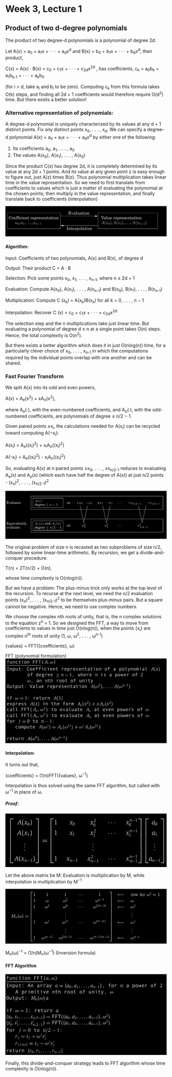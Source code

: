 # Week 3, Lecture 1

## Product of two d-degree polynomials

The product of two degree-d polynomials is a polynomial of degree 2d.

Let A(x) = a<sub>0</sub> + a<sub>1</sub>x + · · · + a<sub>d</sub>x<sup>d</sup> and B(x) = b<sub>0</sub> + b<sub>1</sub>x + · · · + b<sub>d</sub>x<sup>d</sup>,
their product,

 C(x) = A(x) · B(x) = c<sub>0</sub> + c<sub>1</sub>x + · · · + c<sub>2d</sub>x<sup>2d</sup> ,
 has coefficients,
  c<sub>k</sub> = a<sub>0</sub>b<sub>k</sub> + a<sub>1</sub>b<sub>k-1</sub> + · · · + a<sub>k</sub>b<sub>0</sub> 

(for i > d, take a<sub>i</sub> and b<sub>i</sub> to be zero). Computing c<sub>k</sub> from this formula takes O(k) steps, and finding all 2d + 1 coefficients would therefore require O(d<sup>2</sup>) time.
But there exists a better solution!

### Alternative representation of polynomials:

A degree-d polynomial is uniquely characterized by its values at any d + 1 distinct points.
Fix any distinct points x<sub>0</sub>, . . . , x<sub>d</sub>. We can specify a degree-d polynomial A(x) = a<sub>0</sub> + a<sub>1</sub>x + · · · + a<sub>d</sub>x<sup>d</sup> by either one of the following:

1. Its coefficients a<sub>0</sub>, a<sub>1</sub>, . . . , a<sub>0</sub>
2. The values A(x<sub>0</sub>), A(x<sub>1</sub>), . . . , A(x<sub>0</sub>)

Since the product C(x) has degree 2d, it is completely determined by its value at any 2d + 1 points. And its value at any given point z is easy enough to figure out, just A(z) times B(z). Thus polynomial multiplication takes linear time in the value representation.
So we need to first translate from coefficients to values which is just a matter of evaluating the polynomial at the chosen points; then multiply in the value representation, and finally translate back to coefficients (interpolation)

![polynomial_representation](polynomial_representation.png)

#### Algorithm:
Input: Coefficients of two polynomials, A(x) and B(x), of degree d

Output: Their product C = A · B

Selection:
Pick some points x<sub>0</sub>, x<sub>1</sub>, . . . , x<sub>n-1</sub>, where n ≥ 2d + 1

Evaluation:
Compute A(x<sub>0</sub>), A(x<sub>1</sub>), . . . , A(x<sub>n-1</sub>) and B(x<sub>0</sub>), B(x<sub>1</sub>), . . . , B(x<sub>n-1</sub>)

Multiplication:
Compute C (x<sub>k</sub>) = A(x<sub>k</sub>)B(x<sub>k</sub>) for all k = 0, . . . , n − 1

Interpolation:
Recover C (x) = c<sub>0</sub> + c<sub>1</sub>x + · · · + c<sub>2d</sub>x<sup>2d</sup>


The selection step and the n multiplications take just linear time. But evaluating a
polynomial of degree d ≤ n at a single point takes O(n) steps. Hence, the total complexity is O(n<sup>2</sup>).

But there exists a better algorithm which does it in just O(nlog(n)) time, for a particularly clever choice of x<sub>0</sub>, . . . , x<sub>n-1</sub> in which the computations required by the individual points overlap with one another and can be shared.

### Fast Fourier Transform

We split A(x) into its odd and even powers,

A(x) = A<sub>e</sub>(x<sup>2</sup>) + xA<sub>o</sub>(x<sup>2</sup>),

where A<sub>e</sub>(·), with the even-numbered coefficients, and A<sub>o</sub>(·), with the odd-numbered coefficients, are polynomials of degree ≤ n/2 − 1.

Given paired points ±x<sub>i</sub>, the calculations needed for A(x<sub>i</sub>) can be recycled toward computing A(−x<sub>i</sub>):

A(x<sub>i</sub>) = A<sub>e</sub>((x<sub>i</sub>)<sup>2</sup>) + x<sub>i</sub>A<sub>o</sub>((x<sub>i</sub>)<sup>2</sup>)

A(-x<sub>i</sub>) = A<sub>e</sub>((x<sub>i</sub>)<sup>2</sup>) - x<sub>i</sub>A<sub>o</sub>((x<sub>i</sub>)<sup>2</sup>)

So, evaluating A(x) at n paired points ±x<sub>0</sub>, . . . , ±x<sub>n/2-1</sub> reduces to evaluating A<sub>e</sub>(x) and A<sub>o</sub>(x) (which each have half the degree of A(x)) at just n/2 points - (x<sub>o</sub>)<sup>2</sup>, . . . , (x<sub>n/2-1</sub>)<sup>2</sup>

![fft_evaluate](fft_evaluate.png)

The original problem of size n is recasted as two subproblems of size n/2, followed by some linear-time arithmetic. By recursion, we get a divide-and-conquer procedure:

T(n) = 2T(n/2) + O(n),

whose time complexity is O(nlog(n)).

But we have a problem: The plus-minus trick only works at the top level of the recursion. To recurse at the next level, we need the n/2 evaluation points (x<sub>o</sub>)<sup>2</sup>, . . . , (x<sub>n/2-1</sub>)<sup>2</sup> to be themselves plus-minus pairs. But a square cannot be negative. 
Hence, we need to use complex numbers.

We choose the complex nth roots of unity, that is, the n complex solutions to the equation z<sup>n</sup> = 1.
So we designed the FFT, a way to move from coefficients to values in time just
O(nlog(n)), when the points {x<sub>i</sub>} are complex n<sup>th</sup> roots of unity (1, ω, ω<sup>2</sup>, . . . , ω<sup>n-1</sup>)

{values} = FFT({coefficients}, ω)

FFT (polynomial formulation)
![fft_formulation_algo](fft_formulation_algo.png)

#### Interpolation:

It turns out that,

{coefficients} = (1/n)FFT({values}, ω<sup>−1</sup>)

Interpolation is thus solved using the same FFT algorithm, but called with ω<sup>−1</sup> in place of ω.

##### Proof:

![vandermonde_matrix](vandermonde_matrix.png)

Let the above matrix be M:
Evaluation is multiplication by M, while interpolation is multiplication by M<sup>−1</sup>

![vandermonde_omega](vandermonde_omega.png)

M<sub>n</sub>(ω)<sup>−1</sup> = (1/n)M<sub>n</sub>(ω<sup>−1</sup>) (Inversion formula)

#### FFT Algorithm
![fft_algo](fft_algo.png)

Finally, this divide-and-conquer strategy leads to FFT algorithm whose time complexity is O(nlog(n)).

